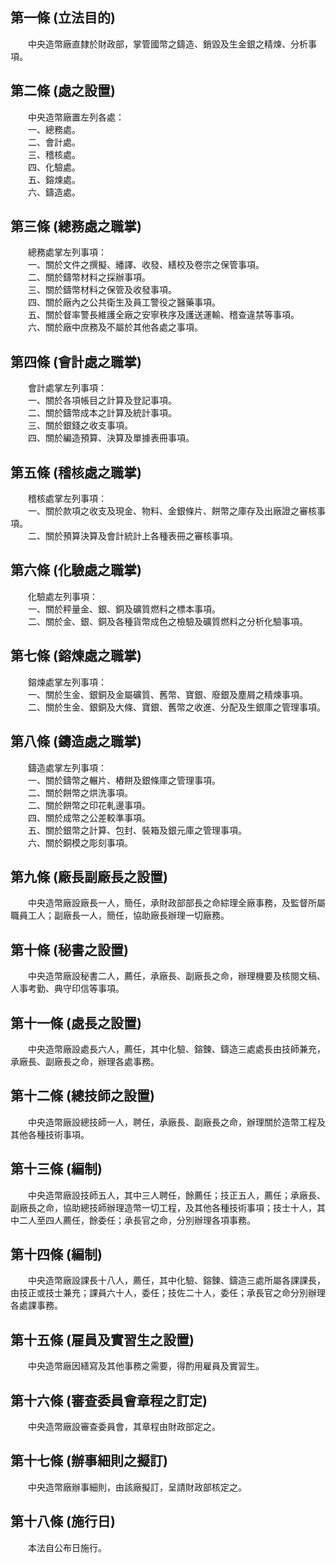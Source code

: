 第一條 (立法目的)
-----------------
　　中央造幣廠直隸於財政部，掌管國幣之鑄造、銷毀及生金銀之精煉、分析事項。  


第二條 (處之設置)
-----------------
　　中央造幣廠置左列各處：  
　　一、總務處。  
　　二、會計處。  
　　三、稽核處。  
　　四、化驗處。  
　　五、鎔煉處。  
　　六、鑄造處。  


第三條 (總務處之職掌)
---------------------
　　總務處掌左列事項：  
　　一、關於文件之撰擬、繙譯、收發、繕校及卷宗之保管事項。  
　　二、關於鑄幣材料之採辦事項。  
　　三、關於鑄幣材料之保管及收發事項。  
　　四、關於廠內之公共衛生及員工警役之醫藥事項。  
　　五、關於督率警長維護全廠之安寧秩序及護送運輸、稽查違禁等事項。  
　　六、關於廠中庶務及不屬於其他各處之事項。  


第四條 (會計處之職掌)
---------------------
　　會計處掌左列事項：  
　　一、關於各項帳目之計算及登記事項。  
　　二、關於鑄幣成本之計算及統計事項。  
　　三、關於銀錢之收支事項。  
　　四、關於編造預算、決算及單據表冊事項。  


第五條 (稽核處之職掌)
---------------------
　　稽核處掌左列事項：  
　　一、關於款項之收支及現金、物料、金銀條片、餅幣之庫存及出廠證之審核事項。  
　　二、關於預算決算及會計統計上各種表冊之審核事項。  


第六條 (化驗處之職掌)
---------------------
　　化驗處左列事項：  
　　一、關於秤量金、銀、銅及礦質燃料之標本事項。  
　　二、關於金、銀、銅及各種貨幣成色之檢驗及礦質燃料之分析化驗事項。  


第七條 (鎔煉處之職掌)
---------------------
　　鎔煉處掌左列事項：  
　　一、關於生金、銀銅及金屬礦質、舊幣、寶銀、廢銀及塵屑之精煉事項。  
　　二、關於生金、銀銅及大條、寶銀、舊幣之收進、分配及生銀庫之管理事項。  


第八條 (鑄造處之職掌)
---------------------
　　鑄造處掌左列事項：  
　　一、關於鑄幣之輾片、樁餅及銀條庫之管理事項。  
　　二、關於餅幣之烘洗事項。  
　　二、關於餅幣之印花軋邊事項。  
　　四、關於成幣之公差較準事項。  
　　五、關於銀幣之計算、包封、裝箱及銀元庫之管理事項。  
　　六、關於銅模之彫刻事項。  


第九條 (廠長副廠長之設置)
-------------------------
　　中央造幣廠設廠長一人，簡任，承財政部部長之命綜理全廠事務，及監督所屬職員工人；副廠長一人，簡任，協助廠長辦理一切廠務。  


第十條 (秘書之設置)
-------------------
　　中央造幣廠設秘書二人，薦任，承廠長、副廠長之命，辦理機要及核閱文稿、人事考勤、典守印信等事項。  


第十一條 (處長之設置)
---------------------
　　中央造幣廠設處長六人，薦任，其中化驗、鎔鍊、鑄造三處處長由技師兼充，承廠長、副廠長之命，辦理各處事務。  


第十二條 (總技師之設置)
-----------------------
　　中央造幣廠設總技師一人，聘任，承廠長、副廠長之命，辦理關於造幣工程及其他各種技術事項。  


第十三條 (編制)
---------------
　　中央造幣廠設技師五人，其中三人聘任，餘薦任；技正五人，薦任；承廠長、副廠長之命，協助總技師辦理造幣一切工程，及其他各種技術事項；技士十人，其中二人至四人薦任，餘委任；承長官之命，分別辦理各項事務。  


第十四條 (編制)
---------------
　　中央造幣廠設課長十八人，薦任，其中化驗、鎔鍊、鑄造三處所屬各課課長，由技正或技士兼充；課員六十人，委任；技佐二十人，委任；承長官之命分別辦理各處課事務。  


第十五條 (雇員及實習生之設置)
-----------------------------
　　中央造幣廠因繕寫及其他事務之需要，得酌用雇員及實習生。  


第十六條 (審查委員會章程之訂定)
-------------------------------
　　中央造幣廠設審查委員會，其章程由財政部定之。  


第十七條 (辦事細則之擬訂)
-------------------------
　　中央造幣廠辦事細則，由該廠擬訂，呈請財政部核定之。  


第十八條 (施行日)
-----------------
　　本法自公布日施行。